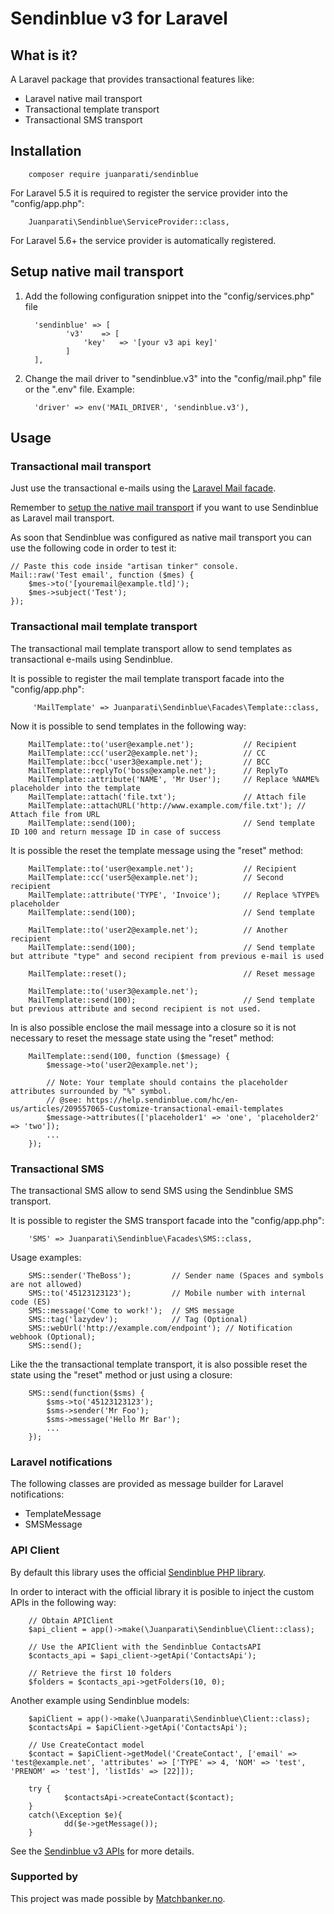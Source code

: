 # Sendinblue v3 for Laravel

## What is it?

A Laravel package that provides transactional features like:

- Laravel native mail transport
- Transactional template transport
- Transactional SMS transport


## Installation

        composer require juanparati/sendinblue

For Laravel 5.5 it is required to register the service provider into the "config/app.php":

        Juanparati\Sendinblue\ServiceProvider::class,

For Laravel 5.6+ the service provider is automatically registered.

## <a name="setup-native-mail-transport"></a> Setup native mail transport

1. Add the following configuration snippet into the "config/services.php" file

         'sendinblue' => [        
                'v3'    => [
                    'key'   => '[your v3 api key]'                    
                ]
         ],

2. Change the mail driver to "sendinblue.v3" into the "config/mail.php" file or the ".env" file. Example:
        
         'driver' => env('MAIL_DRIVER', 'sendinblue.v3'),
         



## Usage

### Transactional mail transport

Just use the transactional e-mails using the [Laravel Mail facade](https://laravel.com/docs/5.6/mail#sending-mail).

Remember to [setup the native mail transport](#setup-native-mail-transport) if you want to use Sendinblue as Laravel mail transport.

As soon that Sendinblue was configured as native mail transport you can use the following code in order to test it:

    // Paste this code inside "artisan tinker" console.
    Mail::raw('Test email', function ($mes) { 
        $mes->to('[youremail@example.tld]'); 
        $mes->subject('Test'); 
    });

        


### Transactional mail template transport

The transactional mail template transport allow to send templates as transactional e-mails using Sendinblue.

It is possible to register the mail template transport facade into the "config/app.php":

         'MailTemplate' => Juanparati\Sendinblue\Facades\Template::class,

Now it is possible to send templates in the following way:

        MailTemplate::to('user@example.net');           // Recipient
        MailTemplate::cc('user2@example.net');          // CC
        MailTemplate::bcc('user3@example.net');         // BCC
        MailTemplate::replyTo('boss@example.net');      // ReplyTo
        MailTemplate::attribute('NAME', 'Mr User');     // Replace %NAME% placeholder into the template 
        MailTemplate::attach('file.txt');               // Attach file
        MailTemplate::attachURL('http://www.example.com/file.txt'); // Attach file from URL
        MailTemplate::send(100);                        // Send template ID 100 and return message ID in case of success

It is possible the reset the template message using the "reset" method:

        MailTemplate::to('user@example.net');           // Recipient
        MailTemplate::cc('user5@example.net');          // Second recipient
        MailTemplate::attribute('TYPE', 'Invoice');     // Replace %TYPE% placeholder
        MailTemplate::send(100);                        // Send template
        
        MailTemplate::to('user2@example.net');          // Another recipient
        MailTemplate::send(100);                        // Send template but attribute "type" and second recipient from previous e-mail is used
        
        MailTemplate::reset();                          // Reset message
        
        MailTemplate::to('user3@example.net');          
        MailTemplate::send(100);                        // Send template but previous attribute and second recipient is not used.
                

In is also possible enclose the mail message into a closure so it is not necessary to reset the message state using the "reset" method:

        MailTemplate::send(100, function ($message) {
            $message->to('user2@example.net');
            
            // Note: Your template should contains the placeholder attributes surrounded by "%" symbol.
            // @see: https://help.sendinblue.com/hc/en-us/articles/209557065-Customize-transactional-email-templates
            $message->attributes(['placeholder1' => 'one', 'placeholder2' => 'two']);
            ...
        });        


### Transactional SMS

The transactional SMS allow to send SMS using the Sendinblue SMS transport.

It is possible to register the SMS transport facade into the "config/app.php":

        'SMS' => Juanparati\Sendinblue\Facades\SMS::class,

Usage examples:

        SMS::sender('TheBoss');         // Sender name (Spaces and symbols are not allowed)
        SMS::to('45123123123');         // Mobile number with internal code (ES)
        SMS::message('Come to work!');  // SMS message
        SMS::tag('lazydev');            // Tag (Optional)
        SMS::webUrl('http://example.com/endpoint'); // Notification webhook (Optional);
        SMS::send();
        
Like the the transactional template transport, it is also possible reset the state using the "reset" method or just using a closure:

        SMS::send(function($sms) {
            $sms->to('45123123123');
            $sms->sender('Mr Foo');
            $sms->message('Hello Mr Bar');
            ...
        });
        

### Laravel notifications

The following classes are provided as message builder for Laravel notifications:

- TemplateMessage
- SMSMessage


### API Client

By default this library uses the official [Sendinblue PHP library](https://github.com/sendinblue/APIv3-php-library).

In order to interact with the official library it is posible to inject the custom APIs in the following way:

        // Obtain APIClient
        $api_client = app()->make(\Juanparati\Sendinblue\Client::class);
        
        // Use the APIClient with the Sendinblue ContactsAPI
        $contacts_api = $api_client->getApi('ContactsApi');
        
        // Retrieve the first 10 folders
        $folders = $contacts_api->getFolders(10, 0);  

Another example using Sendinblue models:

        $apiClient = app()->make(\Juanparati\Sendinblue\Client::class);
        $contactsApi = $apiClient->getApi('ContactsApi');

        // Use CreateContact model
        $contact = $apiClient->getModel('CreateContact', ['email' => 'test@example.net', 'attributes' => ['TYPE' => 4, 'NOM' => 'test', 'PRENOM' => 'test'], 'listIds' => [22]]);

        try {
                $contactsApi->createContact($contact);
        }
        catch(\Exception $e){
                dd($e->getMessage());
        }

See the [Sendinblue v3 APIs](https://github.com/sendinblue/APIv3-php-library) for more details.    


### Supported by

This project was made possible by [Matchbanker.no](https://matchbanker.no/).
